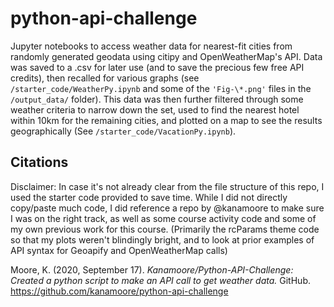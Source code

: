 # python-api-challenge
Jupyter notebooks to access weather data for nearest-fit cities from randomly generated geodata using citipy and OpenWeatherMap's API. Data was saved to a .csv for later use (and to save the precious few free API credits), then recalled for various graphs (see `/starter_code/WeatherPy.ipynb` and some of the `'Fig-\*.png'` files in the `/output_data/` folder). This data was then further filtered through some weather criteria to narrow down the set, used to find the nearest hotel within 10km for the remaining cities, and plotted on a map to see the results geographically (See `/starter_code/VacationPy.ipynb`).


## Citations
Disclaimer: In case it's not already clear from the file structure of this repo, I used the starter code provided to save time.
While I did not directly copy/paste much code, I did reference a repo by @kanamoore to make sure I was on the right track, as well as some course activity code and some of my own previous work for this course. (Primarily the rcParams theme code so that my plots weren't blindingly bright, and to look at prior examples of API syntax for Geoapify and OpenWeatherMap calls)


Moore, K. (2020, September 17). *Kanamoore/Python-API-Challenge: Created a python script to make an API call to get weather data.* GitHub. https://github.com/kanamoore/python-api-challenge 
